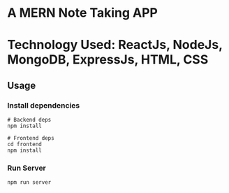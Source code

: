 # A MERN Note Taking APP

# Technology Used: ReactJs, NodeJs, MongoDB, ExpressJs, HTML, CSS

## Usage

### Install dependencies

```
# Backend deps
npm install

# Frontend deps
cd frontend
npm install
```

### Run Server

```
npm run server
```
